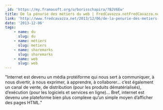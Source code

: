 ```yaml
---
_id: 'https://my.framasoft.org/u/borisschapira/?BJV6Ew'
title: De la pénurie des métiers du web | FredCavazza.netFredCavazza.net
link: 'http://www.fredcavazza.net/2013/12/06/de-la-penurie-des-metiers-du-web/'
date: '2013-12-06'
tags:
    - name: du
      slug: du
    - name: métiers
      slug: metiers
    - name: sharemarks
      slug: sharemarks
    - name: web
      slug: web
---
```


<div class="markdown"><p>&quot;Internet est devenu un média protéiforme qui nous sert à communiquer, à nous divertir, à nous exprimer, à apprendre, à collaborer… c’est également un canal de vente, de distribution (pour les produits dématérialisés), d’exécution (pour les logiciels et services en ligne)… Bref, internet est devenu une plateforme bien plus complexe qu’un simple moyen d’afficher des pages HTML.&quot;
</p></div>
